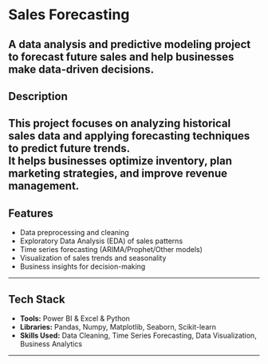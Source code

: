 # Sales Forecasting   

A data analysis and predictive modeling project to forecast future sales and help businesses make data-driven decisions.  
---

## Description  
This project focuses on analyzing historical sales data and applying forecasting techniques to predict future trends.  
It helps businesses optimize inventory, plan marketing strategies, and improve revenue management.  
---

## Features  
- Data preprocessing and cleaning  
- Exploratory Data Analysis (EDA) of sales patterns  
- Time series forecasting (ARIMA/Prophet/Other models)  
- Visualization of sales trends and seasonality  
- Business insights for decision-making  
---

## Tech Stack  
- **Tools:** Power BI & Excel & Python  
- **Libraries:** Pandas, Numpy, Matplotlib, Seaborn, Scikit-learn  
- **Skills Used:** Data Cleaning, Time Series Forecasting, Data Visualization, Business Analytics  
---
